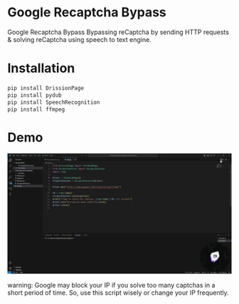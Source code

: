 # Google Recaptcha Bypass
Google Recaptcha Bypass
Bypassing reCaptcha by sending HTTP requests & solving reCaptcha using speech to text engine.

# Installation
```
pip install DrissionPage
pip install pydub
pip install SpeechRecognition
pip install ffmpeg
```


# Demo
![Farmers Market Finder - Animated gif demo](document/2024-04-30_14-25-33.gif)

warning: Google may block your IP if you solve too many captchas in a short period of time. So, use this script wisely or change your IP frequently.
